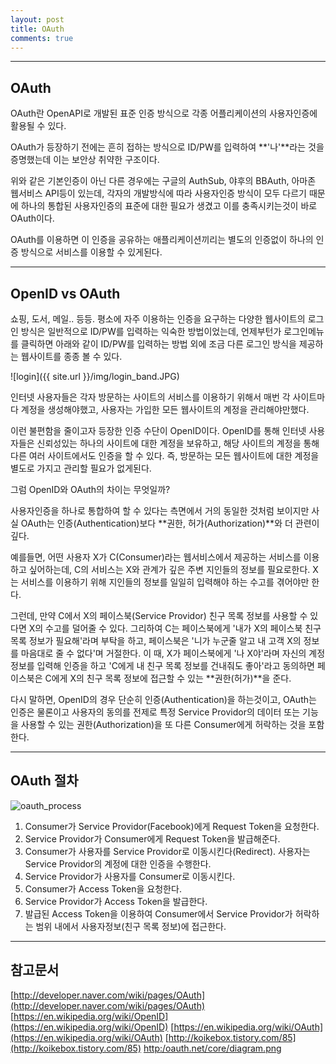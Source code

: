 ```yaml
---
layout: post
title: OAuth
comments: true
---
```


----

## OAuth

OAuth란 OpenAPI로 개발된 표준 인증 방식으로 각종 어플리케이션의 사용자인증에 활용될 수 있다.

OAuth가 등장하기 전에는 흔히 접하는 방식으로 ID/PW를 입력하여 **'나'**라는 것을 증명했는데 이는 보안상 취약한 구조이다.

위와 같은 기본인증이 아닌 다른 경우에는 구글의 AuthSub, 야후의 BBAuth, 아마존 웹서비스 API등이 있는데, 각자의 개발방식에 따라 사용자인증 방식이 모두 다르기 때문에 하나의 통합된 사용자인증의 표준에 대한 필요가 생겼고 이를 충족시키는것이 바로 OAuth이다.

OAuth를 이용하면 이 인증을 공유하는 애플리케이션끼리는 별도의 인증없이 하나의 인증 방식으로 서비스를 이용할 수 있게된다.

----

## OpenID vs OAuth

쇼핑, 도서, 메일.. 등등. 평소에 자주 이용하는 인증을 요구하는 다양한 웹사이트의 로그인 방식은 일반적으로 ID/PW를 입력하는 익숙한 방법이었는데, 언제부턴가 로그인메뉴를 클릭하면 아래와 같이 ID/PW를 입력하는 방법 외에 조금 다른 로그인 방식을 제공하는 웹사이트를 종종 볼 수 있다.

![login]({{ site.url }}/img/login_band.JPG)

인터넷 사용자들은 각자 방문하는 사이트의 서비스를 이용하기 위해서 매번 각 사이트마다 계정을 생성해야했고, 사용자는 가입한 모든 웹사이트의 계정을 관리해야만했다.

이런 불편함을 줄이고자 등장한 인증 수단이 OpenID이다. OpenID를 통해 인터넷 사용자들은 신뢰성있는 하나의 사이트에 대한 계정을 보유하고, 해당 사이트의 계정을 통해 다른 여러 사이트에서도 인증을 할 수 있다. 즉, 방문하는 모든 웹사이트에 대한 계정을 별도로 가지고 관리할 필요가 없게된다.



그럼 OpenID와 OAuth의 차이는 무엇일까?

사용자인증을 하나로 통합하여 할 수 있다는 측면에서 거의 동일한 것처럼 보이지만 사실 OAuth는 인증(Authentication)보다 **권한, 허가(Authorization)**와 더 관련이 깊다.

예를들면, 어떤 사용자 X가 C(Consumer)라는 웹서비스에서 제공하는 서비스를 이용하고 싶어하는데, C의 서비스는 X와 관계가 깊은 주변 지인들의 정보를 필요로한다. X는 서비스를 이용하기 위해 지인들의 정보를 일일히 입력해야 하는 수고를 겪어야만 한다.

그런데, 만약 C에서 X의 페이스북(Service Providor) 친구 목록 정보를 사용할 수 있다면 X의 수고를 덜어줄 수 있다. 그리하여 C는 페이스북에게 '내가 X의 페이스북 친구 목록 정보가 필요해'라며 부탁을 하고, 페이스북은 '니가 누군줄 알고 내 고객 X의 정보를 마음대로 줄 수 없다'며 거절한다. 이 때, X가 페이스북에게 '나 X야'라며 자신의 계정 정보를 입력해 인증을 하고 'C에게 내 친구 목록 정보를 건내줘도 좋아'라고 동의하면 페이스북은 C에게 X의 친구 목록 정보에 접근할 수 있는 **권한(허가)**을 준다.

다시 말하면, OpenID의 경우 단순히 인증(Authentication)을 하는것이고, OAuth는 인증은 물론이고 사용자의 동의를 전제로 특정 Service Providor의 데이터 또는 기능을 사용할 수 있는 권한(Authorization)을 또 다른 Consumer에게 허락하는 것을 포함한다.

----

## OAuth 절차

![oauth_process](http://oauth.net/core/diagram.png)

1. Consumer가 Service Providor(Facebook)에게 Request Token을 요청한다.
2. Service Providor가 Consumer에게 Request Token을 발급해준다.
3. Consumer가 사용자를 Service Providor로 이동시킨다(Redirect). 사용자는 Service Providor의 계정에 대한 인증을 수행한다.
4. Service Providor가 사용자를 Consumer로 이동시킨다.
5. Consumer가 Access Token을 요청한다.
6. Service Providor가 Access Token을 발급한다.
7. 발급된 Access Token을 이용하여 Consumer에서 Service Providor가 허락하는 범위 내에서 사용자정보(친구 목록 정보)에 접근한다.

----

## 참고문서

[http://developer.naver.com/wiki/pages/OAuth](http://developer.naver.com/wiki/pages/OAuth)
[https://en.wikipedia.org/wiki/OpenID](https://en.wikipedia.org/wiki/OpenID)
[https://en.wikipedia.org/wiki/OAuth](https://en.wikipedia.org/wiki/OAuth)
[http://koikebox.tistory.com/85](http://koikebox.tistory.com/85)
[http:/oauth.net/core/diagram.png](http://oauth.net/core/diagram.png)
